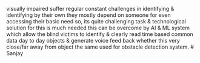 visually impaired  suffer regular constant challenges in identifying  & identifying by  their own they mostly depend on someone for even accessing their basic need so, its quite challenging task & technological solution for this is much needed this can be overcome by AI & ML system which allow the blind victims to identify & clearly read time based common data day to day objects & generate voice feed back whether this very close/far away from object the same used for obstacle detection system.
#   S a n j a y  
 